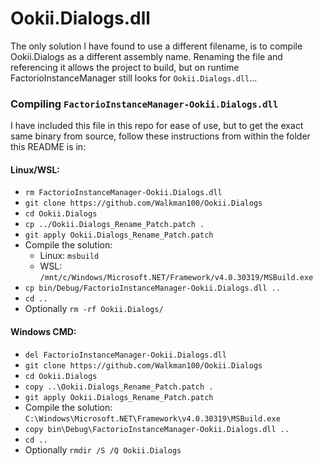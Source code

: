 # Ookii.Dialogs.dll

The only solution I have found to use a different filename, is to compile Ookii.Dialogs as a different assembly name. Renaming the file and referencing it allows the project to build, but on runtime FactorioInstanceManager still looks for `Ookii.Dialogs.dll`...

### Compiling `FactorioInstanceManager-Ookii.Dialogs.dll`

I have included this file in this repo for ease of use, but to get the exact same binary from source, follow these instructions from within the folder this README is in:

#### Linux/WSL:
- `rm FactorioInstanceManager-Ookii.Dialogs.dll`
- `git clone https://github.com/Walkman100/Ookii.Dialogs`
- `cd Ookii.Dialogs`
- `cp ../Ookii.Dialogs_Rename_Patch.patch .`
- `git apply Ookii.Dialogs_Rename_Patch.patch`
- Compile the solution:
  - Linux: `msbuild`
  - WSL: `/mnt/c/Windows/Microsoft.NET/Framework/v4.0.30319/MSBuild.exe`
- `cp bin/Debug/FactorioInstanceManager-Ookii.Dialogs.dll ..`
- `cd ..`
- Optionally `rm -rf Ookii.Dialogs/`

#### Windows CMD:
- `del FactorioInstanceManager-Ookii.Dialogs.dll`
- `git clone https://github.com/Walkman100/Ookii.Dialogs`
- `cd Ookii.Dialogs`
- `copy ..\Ookii.Dialogs_Rename_Patch.patch .`
- `git apply Ookii.Dialogs_Rename_Patch.patch`
- Compile the solution: `C:\Windows\Microsoft.NET\Framework\v4.0.30319\MSBuild.exe`
- `copy bin\Debug\FactorioInstanceManager-Ookii.Dialogs.dll ..`
- `cd ..`
- Optionally `rmdir /S /Q Ookii.Dialogs`
